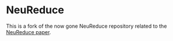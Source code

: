 # NeuReduce

This is a fork of the now gone NeuReduce repository related to the [NeuReduce paper](https://aclanthology.org/2020.findings-emnlp.56.pdf).
